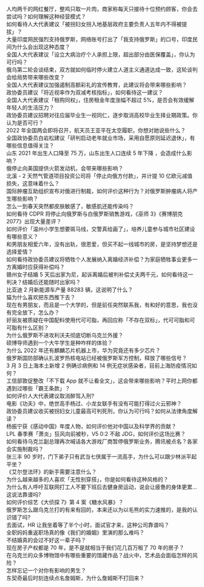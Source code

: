 人均两千的网红餐厅，整鸡只取一片肉，商家称每天只接待十位预约顾客，你会去尝试吗？如何理解这种经营模式？  
如何看待人大代表建议「被拐妇女拐入地基层政府主要负责人五年内不得被提拔」？  
大量印度网民强烈支持俄罗斯，网络账号打出了「我支持俄罗斯」的口号，印度民间为什么会出现这种态度？  
全国人大代表建议「设立大病治疗个人承担上限，超出部分由医保覆盖」，你认为可行吗？  
俄乌第二轮会谈结束，双方就如何临时停火建立人道主义通道达成一致，这轮谈判会给局势带来哪些改变？  
全国人大代表建议加强遏制高额彩礼的宣传教育，此建议将会带来哪些影响？  
政协委员建议「将近视率作为双减考核指标」，如何看待这一建议？  
全国人大代表建议「租购同权」，住房租金年度涨幅不超过 5%，是否会有效缓解年轻人的生活压力？  
政协委员建议招聘对往应届毕业生一视同仁，逐步取消高校毕业生择业期政策。你认为是否可行？  
2022 年全国两会即将召开，航天员王亚平在太空履职，你想对她说些什么？  
全国政协委员白岩松建议「研判启动老年就业市场，采用自愿原则延迟退休」，有哪些信息值得关注？  
山东 2021 年出生人口降至 75 万，山东出生人口连续 5 年下降 ，会造成什么影响？  
俄停止向美国提供火箭发动机，会带来哪些影响？  
北溪 - 2 天然气管道项目投资公司将「停止向俄方付款」，并计提 10 亿欧元减值损失，这意味着什么？  
国际肿瘤互助组织宣布对俄进行制裁，如何评价这种行为？对俄罗斯肿瘤病人将产生哪些影响？  
怎么一到春天突然都皮肤敏感了，敏感肌还能传染吗？  
如何看待 CDPR 将停止向俄罗斯与白俄罗斯销售游戏，《巫师 3》《赛博朋克 2077》出现大量差评？  
如何评价「温州小学生想要斑马线，交警真给画了」，培养儿童参与城市社区建设有哪些意义？  
和男朋友相爱六年，没有出轨，很恩爱，但买不起一线城市的房，是坚持梦想还是选择爱情？  
如何看待政协委员建议将牺牲个人发展纳入离婚经济补偿？为家庭牺牲事业更多一方离婚时应获得补偿吗？  
赣州女子结婚 5 天后出家为尼，起诉离婚后被判补偿丈夫两千元，如何看待这一判决？结婚后还能随时出家吗？  
比亚迪 2 月新能源车产量 88283 辆，这说明了什么？  
猫为什么喜欢把东西推下去？  
现在有男朋友，而且是一个大学的，但是前任突然联系我，有和好的意思，我也没有完全放下，怎么办？  
好丽友被质疑在中国配料使用代可可脂，再回应称「不存在双标」，代可可脂和可可脂有什么区别？  
为什么俄罗斯不进攻利沃夫彻底切断乌克兰外援？  
硕博导师遇到一个大牛学生是种咋样的体验？  
为什么 2022 年还有麒麟芯片机器上市，华为究竟还有多少芯片？  
俄罗斯国防部确认扎波罗热核电站已经被俄罗斯军方控制，释放了哪些信号？  
3 月 3 日上海本土新增 2 例确诊病例和 14 例无症状感染者，目前上海防疫情况如何？  
工信部敦促整改「不下载 App 就不让看全文」，这会带来哪些影响？平时上网你都遇到过哪些「霸王条款」？  
如何评价人大代表建议取消醉驾入刑?  
电影《功夫》中，绝世高手杨过、小龙女联手有没有可能打得过火云邪神？  
政协委员建议收买被拐妇女儿童最高可判死刑，你认为可行吗？如何从法律角度解读？  
杨振宁获《感动中国》年度人物，如何评价他对中国以及科学界的贡献？  
LPL 春季赛「萧炎」狂风向前被秒，V5 0:2 不敌 JDG，如何评价这场比赛？  
如何看待乌克兰副总理再次喊话各大游戏厂商暂停俄罗斯业务，腾讯被点名？各家会实施制裁吗？  
张三丰 90 岁时，门下弟子只有武当七侠属于一流高手，为什么可以跟少林派平起平坐？  
《艾尔登法环》的新手需要注意什么？  
为什么越来越多的人喜欢「无性别穿搭」，你是如何看待这种风格的？  
为什么有人呼吁互联网打工人不要下班后去健身房运动，说会让疲惫的身体更累…这说法靠谱吗?  
如何评价综艺《大侦探 7》第 4 案《糖水风暴》？  
俄罗斯怎么跟乌克兰打的有来有回的，本来还以为以毛熊的实力速推的，是我的认识错了吗?  
去面试，HR 让我坐着等了半个小时，面试官才来，这种公司靠谱吗？  
全职妈妈重返职场真的像《我们的婚姻》里演的那么难吗？  
不结婚真的会过不好这一辈子吗？  
现在房子产权都是 70 年，是不是就相当于我们花几百万租了 70 年的房子？  
在乌克兰的众多博物馆中有哪些重要的馆藏作品？战火中，艺术品会面临怎样的风险？  
怎样忘记一个对你有影响的男生？  
东契奇最后时刻连续点名詹姆斯，为什么詹姆斯不打回来？  

